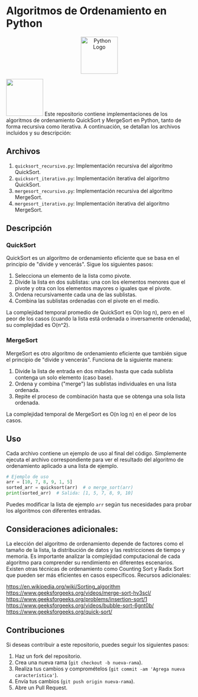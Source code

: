 # Algoritmos de Ordenamiento en Python
<p align="center">
    <a href="https://www.python.org/">
        <img src="https://th.bing.com/th/id/OIP.EDJ9xoErBbZqK2tExVoJfAAAAA?rs=1&pid=ImgDetMain" alt="Python Logo" width="100">
    </a>
</p>
<img src="https://user-images.githubusercontent.com/74038190/212257472-08e52665-c503-4bd9-aa20-f5a4dae769b5.gif"  width="100">
Este repositorio contiene implementaciones de los algoritmos de ordenamiento QuickSort y MergeSort en Python, tanto de forma recursiva como iterativa. A continuación, se detallan los archivos incluidos y su descripción:

## Archivos

1. `quicksort_recursivo.py`: Implementación recursiva del algoritmo QuickSort.
2. `quicksort_iterativo.py`: Implementación iterativa del algoritmo QuickSort.
3. `mergesort_recursivo.py`: Implementación recursiva del algoritmo MergeSort.
4. `mergesort_iterativo.py`: Implementación iterativa del algoritmo MergeSort.

## Descripción

### QuickSort

QuickSort es un algoritmo de ordenamiento eficiente que se basa en el principio de "divide y vencerás". Sigue los siguientes pasos:

1. Selecciona un elemento de la lista como pivote.
2. Divide la lista en dos sublistas: una con los elementos menores que el pivote y otra con los elementos mayores o iguales que el pivote.
3. Ordena recursivamente cada una de las sublistas.
4. Combina las sublistas ordenadas con el pivote en el medio.

La complejidad temporal promedio de QuickSort es O(n log n), pero en el peor de los casos (cuando la lista está ordenada o inversamente ordenada), su complejidad es O(n^2).

### MergeSort

MergeSort es otro algoritmo de ordenamiento eficiente que también sigue el principio de "divide y vencerás". Funciona de la siguiente manera:

1. Divide la lista de entrada en dos mitades hasta que cada sublista contenga un solo elemento (caso base).
2. Ordena y combina ("merge") las sublistas individuales en una lista ordenada.
3. Repite el proceso de combinación hasta que se obtenga una sola lista ordenada.

La complejidad temporal de MergeSort es O(n log n) en el peor de los casos.

## Uso

Cada archivo contiene un ejemplo de uso al final del código. Simplemente ejecuta el archivo correspondiente para ver el resultado del algoritmo de ordenamiento aplicado a una lista de ejemplo.

```python
# Ejemplo de uso
arr = [10, 7, 8, 9, 1, 5]
sorted_arr = quicksort(arr)  # o merge_sort(arr)
print(sorted_arr)  # Salida: [1, 5, 7, 8, 9, 10]
```

Puedes modificar la lista de ejemplo `arr` según tus necesidades para probar los algoritmos con diferentes entradas.

## Consideraciones adicionales:

La elección del algoritmo de ordenamiento depende de factores como el tamaño de la lista, la distribución de datos y las restricciones de tiempo y memoria.
Es importante analizar la complejidad computacional de cada algoritmo para comprender su rendimiento en diferentes escenarios.
Existen otras técnicas de ordenamiento como Counting Sort y Radix Sort que pueden ser más eficientes en casos específicos.
Recursos adicionales:

https://en.wikipedia.org/wiki/Sorting_algorithm
https://www.geeksforgeeks.org/videos/merge-sort-hv3scl/
https://www.geeksforgeeks.org/problems/insertion-sort/1
https://www.geeksforgeeks.org/videos/bubble-sort-6gnt0b/
https://www.geeksforgeeks.org/quick-sort/


## Contribuciones

Si deseas contribuir a este repositorio, puedes seguir los siguientes pasos:

1. Haz un fork del repositorio.
2. Crea una nueva rama (`git checkout -b nueva-rama`).
3. Realiza tus cambios y compromételos (`git commit -am 'Agrega nueva característica'`).
4. Envía tus cambios (`git push origin nueva-rama`).
5. Abre un Pull Request.

